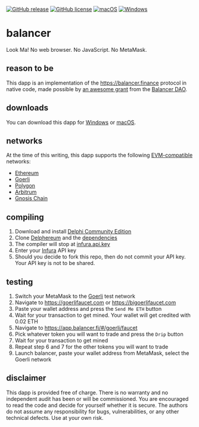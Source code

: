[![GitHub release](https://img.shields.io/github/release/svanas/balancer)](https://github.com/svanas/balancer/releases/latest)
[![GitHub license](https://img.shields.io/github/license/svanas/balancer)](https://github.com/svanas/balancer/blob/main/LICENSE)
[![macOS](https://img.shields.io/badge/os-macOS-green)](https://github.com/svanas/balancer/releases/latest/download/macOS.zip)
[![Windows](https://img.shields.io/badge/os-Windows-green)](https://github.com/svanas/balancer/releases/latest/download/Windows.zip)

# balancer

Look Ma! No web browser. No JavaScript. No MetaMask.

## reason to be

This dapp is an implementation of the https://balancer.finance protocol in native code, made possible by [an awesome grant](https://twitter.com/BalancerGrants/status/1501558781330993153) from the [Balancer DAO](http://grants.balancer.community/).

## downloads

You can download this dapp for [Windows](https://github.com/svanas/balancer/releases/latest/download/Windows.zip) or [macOS](https://github.com/svanas/balancer/releases/latest/download/macOS.zip).

## networks

At the time of this writing, this dapp supports the following [EVM-compatible](https://chainlist.org) networks:
* [Ethereum](https://ethereum.org)
* [Goerli](https://goerli.etherscan.io)
* [Polygon](https://polygon.technology)
* [Arbitrum](https://arbitrum.io)
* [Gnosis Chain](https://www.gnosischain.com)

## compiling

1. Download and install [Delphi Community Edition](https://www.embarcadero.com/products/delphi/starter)
2. Clone [Delphereum](https://github.com/svanas/delphereum) and the [dependencies](https://github.com/svanas/delphereum#dependencies)
3. The compiler will stop at [infura.api.key](https://github.com/svanas/balancer/blob/main/infura.api.key)
4. Enter your [Infura](https://infura.io) API key
5. Should you decide to fork this repo, then do not commit your API key. Your API key is not to be shared.

## testing

1. Switch your MetaMask to the [Goerli](https://goerli.etherscan.io) test network
2. Navigate to https://goerlifaucet.com or https://bigoerlifaucet.com
3. Paste your wallet address and press the `Send Me ETH` button
4. Wait for your transaction to get mined. Your wallet will get credited with 0.02 ETH
5. Navigate to https://app.balancer.fi/#/goerli/faucet
6. Pick whatever token you will want to trade and press the `Drip` button
7. Wait for your transaction to get mined
8. Repeat step 6 and 7 for the other tokens you will want to trade
9. Launch balancer, paste your wallet address from MetaMask, select the Goerli network

## disclaimer

This dapp is provided free of charge. There is no warranty and no independent audit has been or will be commissioned. You are encouraged to read the code and decide for yourself whether it is secure. The authors do not assume any responsibility for bugs, vulnerabilities, or any other technical defects. Use at your own risk.
